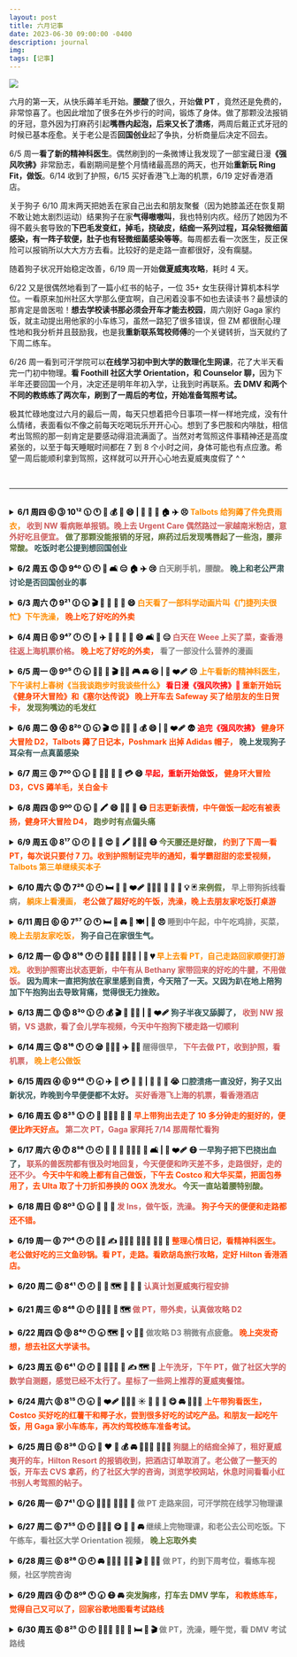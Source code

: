 ```yaml
---
layout: post
title: 六月记事
date: 2023-06-30 09:00:00 -0400
description: journal
img: 
tags: [记事]
---
```


<img src="{{ site.url }}{{ site.baseurl }}/assets/img/content/mood_chart_202306.png" >



六月的第一天，从快乐薅羊毛开始。<b>腰酸</b>了很久，开始<b>做 PT </b>，竟然还是免费的，非常惊喜了。也因此增加了很多在外步行的时间，锻炼了身体。做了那颗没法报销的牙冠，意外因为打麻药引起<b>嘴唇内起泡，后来又长了溃疡</b>，两周后戴正式牙冠的时候已基本痊愈。关于老公是否<b>回国创业</b>起了争执，分析商量后决定不回去。

6/5 周一<b>看了新的精神科医生</b>。偶然刷到的一条微博让我发现了一部宝藏日漫<b>《强风吹拂》</b>非常励志，看剧期间是整个月情绪最高昂的两天，也开始<b>重新玩 Ring Fit，做饭</b>。6/14 收到了护照，6/15 买好香港飞上海的机票，6/19 定好香港酒店。


关于狗子 6/10 周末两天把她丢在家自己出去和朋友聚餐（因为她膝盖还在恢复期不敢让她太剧烈运动）结果狗子在家<b>气得嗷嗷叫</b>，我也特别内疚。经历了她因为不得不戴头套导致的<b>下巴毛发变红，掉毛，挠破皮，结痂一系列过程，耳朵轻微细菌感染，有一阵子软便，肚子也有轻微细菌感染等等</b>。每周都去看一次医生，反正保险可以报销所以大大方方去看。比较好的是走路一直都很好，没有瘸腿。

随着狗子状况开始稳定改善，6/19 周一开始<b>做夏威夷攻略</b>，耗时 4 天。

6/22 又是很偶然地看到了一篇小红书的帖子，一位 35+ 女生获得计算机本科学位。一看原来加州社区大学那么便宜啊，自己闲着没事不如也去读读书？最想读的那肯定是兽医啦！<b>想去学校读书那必须会开车才能去校园</b>，周六刚好 Gaga 家约饭，就主动提出用他家的小车练习，虽然一路犯了很多错误，但 ZM 都很耐心理性地和我分析并且鼓励我，也是我<b>重新联系驾校师傅</b>的一个关键转折，当天就约了下周二练车。

6/26 周一看到可汗学院可以<b>在线学习初中到大学的数理化生网课</b>，花了大半天看完一门初中物理。<b>看 Foothill 社区大学 Orientation，和 Counselor 聊，</b>因为下半年还要回国一个月，决定还是明年年初入学，让我到时再联系。<b>去 DMV 和两个不同的教练练了两次车，刷到了一周后的考位，开始准备驾照考试。</b>

极其忙碌地度过六月的最后一周，每天只想着把今日事项一样一样地完成，没有什么情绪，表面看似不像之前每天吃喝玩乐开开心心。想到了多巴胺和内啡肽，相信考出驾照的那一刻肯定是要感动得泪流满面了。当然对考驾照这件事精神还是高度紧张的，以至于每天睡眠时间都在 7 到 8 个小时之间，身体可能也有点应激。希望一周后能顺利拿到驾照，这样就可以开开心心地去夏威夷度假了 ^ ^


<br>

<hr>
<br>




<details> 
<summary><b><span style="color:black">6/1 周四 ⓺ ⓷ 10¹² 🕦 🕚 🐑 💰 🍜 😄 | 🦷 🫦 🤕 🏠 ✈️ 😣   
    <span style="color:DarkOrange">Talbots 给狗薅了件免费雨衣，</span> 
    <span style="color:IndianRed">收到 NW 看病账单报销。晚上去 Urgent Care 偶然路过一家越南米粉店，意外好吃且便宜。</span> 
    <span style="color:DarkOliveGreen">做了那颗没能报销的牙冠，麻药过后发现嘴唇起了一些泡，腰非常酸。</span>  
    <span style="color:DarkSlateGray ">吃饭时老公提到想回国创业  </span>
    </span></b></summary>
<ul>收到 Nationwide 报销的账单，一共报了 $3356。上午自己去做牙冠花了 $853，因为拔牙时候医生写错了牙，这颗保险公司没给报，本来能报 60%，准备再填个申诉表试一试吧！今天医生说当年给我拔牙的老医生去年也退休了。老公送我过去，自己打车回来，把家里剩下的面包当午饭吃了。
晚上麻药过了发现自己嘴唇内侧起了好多水泡，发邮件问了医生说是 dry mouth 引起的 irritation，和老公说了他决定带我去 urgent care 看一看，关门前到的诊所看不了了，就在隔壁吃了一家 Pho，味道还不错，大碗便宜，还剩了 Pad Thai 隔天吃。<br>
把 Talbots 邮寄来的 20 刀抵用券用了，免费给狗子薅了件雨衣。<br>
今天兆铭说 Gaga 看了医生说是可能得了椎间盘突出，希望不是太严重。我自己也是这两天用多了又开始腰酸的厉害，在牙科诊所躺了一个小时最后腰挺不舒服的，让医生给我拿了个垫子。<br>
</ul>
</details>


<br>
<details> 
    <summary><b><span style="color:black">6/2 周五 ⓹ ⓷  9⁴º 🕦 🕙 📱 🛋️ 😑 🏠 ✈️ 😢     
    <span style="color:Gray"> 白天刷手机，腰酸。 </span> 
    <span style="color:DarkSlateGray">晚上和老公严肃讨论是否回国创业的事  </span>       
        </span></b></summary>
<ul>这两天腰酸的厉害，白天就刷刷手机没做什么事。把微波炉清了一下，超级脏，我最近不做饭也是很少用就一直没清。晚上老公买了外卖回来吃，就老公是否要回国加入创业公司进行严肃讨论。概括来说就是他觉得这是一个很好的机会，但我更喜欢美国的生活方式，而且带狗回国有些麻烦。他回国的话工作地点在北京，北京养狗又有很多限制。</ul>
</details>


<br>
<details> 
<summary><b><span style="color:black">6/3 周六 ⓻  9²¹ 🕧 🕥 🎬 🧪 🛀 🥡 🥟 😄 
    <span style="color:DarkOrange">白天看了一部科学动画片叫《门捷列夫很忙》下午洗澡，</span>
    <span style="color:OrangeRed">晚上吃了好吃的外卖 </span> 
    </span></b></summary>
<ul>本来说好晚上去朋友家打桌游，结果一个小伙伴阳了就不去啦！继续腰酸到炸裂，站一会儿坐一会儿又躺一会儿。早上把做 biopsy 的创可贴摘了，有一个小针孔和一点点淤青。午饭吃了昨天外卖剩下的，有茄子和牛肉，自己蒸了紫薯。下午正好看到微博推荐的纪录片就随便看一下叫《门捷列夫很忙》比较短就五集，两个小时看完，讲一些基础化学小知识，之后洗了个澡，洗了点衣服。Amazon 买了白醋，番茄酱，漱口水，正好有 $5 coupon 用掉；Walmart 买了 OGX 洗发水。晚上老公买了外卖回来，面贴面的韭菜盒子，生煎包，担担面，麻辣牛腱。担担面和牛腱很好吃，一点点辣味很香，不是很喜欢发面生煎包，韭菜盒子还可以。还给我带了一杯优米的百香果西瓜水果茶。</ul>
</details>


<br>
<details> 
<summary><b><span style="color:black">6/4 周日 ⓺  9⁴⁷ 🕛 🕙 🛒 ✈️ 🤔️ 🥡 🍍 🍆 😄  🛋️ 📱 😑 
    <span style="color:IndianRed">白天在 Weee 上买了菜，查香港往返上海机票价格。</span> 
      <span style="color:OrangeRed">晚上吃了好吃的外卖， </span>
  <span style="color:Gray">看了一部没什么营养的漫画 </span> 
    </span></b></summary>
<ul>老公超级辛苦又出门上班啦！说是下周有个 deadline。现在隔天送 12:30PM 就截单了，最后一秒还在下单补货。<br>
看一下回国机票，<b>9/24 香港飞上海</b>现在最便宜的是香港航空 9:20AM，价格 $171（06/14 下午搜的时候不见了，06/15 早上又有了）国泰 9:20AM 飞，价格 $364，用点数买的话是10K + $58 税，好处是可能可以行李直挂。<br>
<b>10/22 上海飞香港，</b>香港飞美国的航班时间是 13:55PM，香港航空 7:35AM 起飞，10:15AM 落地，价格是 $96，只有这一班时间合适（06/14 搜的时候这班又没了，所以直接不考虑当天一早飞了太冒险） 🙅
<br>
    <b>早一天 10/21 周六去玩一天 + 住一晚 ☑️</b> 国泰 9:40AM 价格是 $120，11:25AM 价格是 $102。<br>
把最近帖子的封面图换成了自己拍的照片，调了一会儿美图秀秀。准备有空看下欧胡岛的旅游攻略。<br>
晚上等老公吃饭追了一部无脑漫画叫《我只想继承千亿家产》蛮短的就直接看完了，晚饭吃的泰国菜外卖，味道不错，有菠萝炒饭，茄子和鸡肉串。
</ul>
</details>


<br>
<details> 
<summary><b><span style="color:black">6/5 周一 ⓽ 9º⁵ 🕛  🕤  🧑‍⚕️ 📖  🎬 🏃‍♀️ 🎮 🚘 😆 | 🐶 ❤️‍🩹 😣 
    <span style="color:DarkOrange"> 上午看新的精神科医生，下午读村上春树《当我谈跑步时我谈些什么》  </span> 
    <span style="color:Red">看日漫《强风吹拂》💯 </span> 
       <span style="color:OrangeRed"> 重新开始玩《健身环大冒险》和《塞尔达传说》 </span>
         <span style="color:OrangeRed"> 晚上开车去 Safeway 买了给朋友的生日贺卡， </span>  
    <span style="color:DarkOliveGreen"> 发现狗嘴边的毛发红 </span></span></b></summary>
<ul>早上的时候一直做梦，醒过来发现也才九点多，Autosleep 显示的深度睡眠只有 45 分钟，非常少。<br>
早上带狗出门，发现她拉完屎回家路上走两步右腿会跳一步，前两天没有，不知道是出门急还是别的什么原因。然后觉得狗子嘴唇有一点点红肿，可能是戴头套口水弄的。<br>
今天看了新的精神科医生，第一次见新医生总归还是有挺多话可以说的。是个相对年长的医生，说是说不定可以帮我再调调药。中午有好吃的剩饭。下午 Amazon 和 Weee 的东西都收到了。<br>
下午微博看到一个帖子写的 “如果想尝试跑步但老提不起兴趣可以看看日漫《强风吹拂》哦，豆辦9.6分，我有被打动到然后慢慢去接触跑步，从以前一公里都要死要活现在也能跑十公里啦” 就去追啦！真的蛮好看的，时间有限下午到晚上追了 7 集，明天可以追完。下午还看了半小时村上春树的《当我谈跑步时我谈些什么》也是底下微博网友推荐的，跳了半小时的 Ring Fit Adventure，紧接着打了一个半小时的塞尔达。<br>
吃晚饭继续和老公一起看国产动漫，晚上开车带老公去 Safeway 给他公司同事买个生日贺卡。因为晚上路上几乎没车，停车场也很空，虽然停歪了但也没什么关系，回来用了苹果语音导航，路很近，光靠听就够了，因为以上原因感觉对整个行程可以轻松驾驭，对于 1 mile 的距离还不是很有概念。<br>
</ul>
</details>


<br>
<details> 
<summary><b><span style="color:black">6/6 周二 ⓾ ⓸ 8²º 🕧  🕤 🎬 😍 🏃‍♀️ 🐑 💰 😄 | 🐶 ❤️‍🩹 😨  
    <span style="color:Red">追完《强风吹拂》 </span> 
    <span style="color:OrangeRed">健身环大冒险 D2，Talbots 薅了日记本，Poshmark 出掉 Adidas 帽子，</span>  
    <span style="color:DarkSlateGray">晚上发现狗子耳朵有一点真菌感染 </span>
    </span></b></summary>
<ul>今天和昨天做的事差不多，把日剧追完，这项花了很多时间，大概 5 小时，但是我觉得很值得，看完有被激励到。继续 Ring Fit 45 分钟，每天的目标大概是到 50 cal，还是挺轻松的，之后打塞尔达一个小时，比较快乐的是死了还可以原地复活，对于手柄的熟练度也在上升，第一次捡到武器，是个火炬和锅盖，后期还挺有用的可以御寒；还学会了用弓箭和烤食物，有武器终于可以砍怪啦不用躲着走。<br>
午饭和晚饭的话就靠昨天老公带回来的剩饭解决了，没有做饭。<br>
晚上 Poshmark 收到 offer 买那个 Adidas 的男士帽子，标 $15，对方出 $10，我 counteroffer 到 $13，顺利成交，还挺开心的，不费什么沟通的功夫，花两分钟时间打包好。用 Talbots 给的折扣券下了第二单，买了日记本，非常期待！<br>
说情绪起伏是因为晚上看到狗子的耳朵全是耳屎，平时也不注意每天看，昨天自己爽了一天没怎么照看狗子，算是我比较粗心了，没有早一点发现，嘴巴下面的毛也是越来越红。每次狗子身体有症状的时候就特别担心，当下觉得要是不停变严重该怎么办呀？要是早一点发现就能早一点约医生看了，会不会因为自己造成的拖延导致情况恶化呢。不过隔天心情就会平复一些，其实并不是什么大病，迟两天关系也不大，狗子本身也没表现出不适。这时如果我会开车就能随时带狗去医院了，老公因为周三比较忙所以我们没法随时去。
</ul>
</details>


<br>
<details> 
<summary><b><span style="color:black">6/7 周三 ⓽ 7ºº 🕦 🕡 🥘 🏃‍♀️  🛀 🐑 💳 😄 
    <span style="color:red">早起，重新开始做饭，</span>
    <span style="color:OrangeRed">健身环大冒险 D3，CVS 薅羊毛，关白金卡</span> </span></b></summary>
<ul>
昨晚觉得特别累，11点多上床直接睡着。早上 6 点多就醒了，特别特别清醒，起来上了个厕所，还能记得早上梦里的内容。这两天有一点来例假的前兆，来例假的时候醒了会瞬间从床上跳起来去厕所 hh<br>
早上 7:35AM，Pet's Friend 发来邮件说只有今天下午有空位，让我可以明早再打电话问问看。Luna 的伤口缝线周日开始就没有明显变化了；但这两天开始嘴巴和下巴毛色变红，有很多耳屎，感觉还是逃不过过敏和真菌感染。<br>
之前为了和新的精神科医生 meet 翻出以前老早记的东西，还是在英国的时候那边医生给的建议，到现在也是挺实用的。写日记，记录睡眠时间，心情（1-10）做开心的事，保持规律作息，如坚持运动。很多事情好像就是这么循环往复地一遍遍从头开始。<br>
早上把 Poshmark 的包裹交到 USPS 邮递员的手里，去把 Luna 的屎袋子扔掉的时候刚好远远地看到 Jojo 和他们挥手打了招呼，正好垃圾桶边上有个人在打电话，还以为我在和他打招呼，和我也打了招呼 hh 真好玩<br>
收到 Talbots 给狗子薅的雨衣啦！大小很合适，质量也好。<br>
给自己做了午饭，青椒土豆排骨 + 米饭，写了一篇长长的<a href="{{ site.url }}{{ site.baseurl }}/thoughts/run_with_the_wind" target="_blank">观后感</a> <br>
在 CVS 花了一刀买了泰诺，鱼油和 Coq-10，对于薅羊毛这件事还真的是非常自信，甚至于会有些微微自豪。平时看着别人晒薅到羊毛的帖子会觉得她们好浪费时间啊每天捣鼓这些，但也是别人的快乐之源吧！总之自己开心就好<br>
Amex UA 航空报销到账，帮老公把白金卡关掉了，本来就要关的，不过都没有 retention offer <br>
然后就是继续 Ring Fit + 塞尔达各 45 分钟，今天游戏时间过得超级快，几乎没做什么，位移 100 米。先是继续练箭射怪，学会放木柴用火剧生火，需要靠磁铁 🧲 吸铁板过河，控制不好角度，明天继续。还挺考验耐心的，节奏也比较慢，不会像饥荒那样火急火燎的，不过差点就想继续打下去了呢！还好控制住了手，游戏节奏也没有那么上头，感觉一时半会儿搞不定。之后去认真洗了个澡，今天运动时候有出了一点点汗，不过很快就干了，游戏结束的时候就一点感觉不到了，感觉又做了一件好事 😛
5:30PM 开始运动，一开始手柄还匹配不上弄了一会儿，运动到 6:30PM，打游戏过去一小时，洗澡再过去一小时，这就 8:30PM 啦！9PM 自己吃晚饭，u1sl 一个人睡比两个人一起睡入睡快很多。
</ul>
</details>


<br>
<details > 
<summary><b><span style="color:black">6/8 周四 ⓼ 9ºº 🕧  🕤  🥘  🖍 😄  🏃‍♀️ 💊   😷
    <span style="color:OrangeRed"> 日志更新表情，中午做饭一起吃有被表扬，健身环大冒险 D4，</span> 
    <span style="color:DarkOliveGreen"> 跑步时有点偏头痛 </span>
    </span></b></summary> 
<ul>早上 7:30 打电话给 Pet's Friend 说今天上午没有空位，挂了电话继续睡到十点起床，今天开始觉得身体累了需要多躺会儿，脑子是早就醒了，早上一直在做梦睡很浅，但还是睡了有 9 小时，深度睡眠有 2 小时，挺满意的。<br>
中午做了饭，做了芹菜虾仁和青菜。老公一起在家吃，感慨说好久没吃过蔬菜了。下午整理一下家里的保健品，过两天不是又有鱼油和辅酶要到了嘛，研究一下怎么吃比较合理。不知道为什么今天心脏有点不舒服，昨天早上喝了茶之后也是感觉心脏不舒服。今天中午吃了叶黄素，锌片和镁片。<br>
下午收到 Petsmart 寄来的两瓶 Dasuquin 了，保质期批号都和 Chewy 的一样到 05/2026，日期挺好的。Pets best 的保险报销需要找医院要材料审核。<br>
洗了浴巾，去拿信的时候把 Nuts 摔了，装起来想着用一下，买回来很久了一直没用过。下载了 app，一开始死活连不上，在扔掉之前换了一枚纽扣电池最后试一下，结果就成功连上了。用起来还挺方便，app 可以直接让 tracker 发声，在 tracker 上按两下也可以反向让手机发声。<br>
想着可以给自己每天的情绪打分，在日志中按情绪不同添加了<a href="https://www.emojiengine.com/zh/meanings/" target="_blank">emoji</a>  表情。<br>
晚上倒垃圾，把多拿出来的鸡胸肉放了大蒜蜂蜜腌一晚明天吃。
</ul>
</details>


<br>
<details> 
<summary><b><span style="color:black">6/9 周五 ⓼ 8¹⁷  🕦  🕗 🥘 💑 😍 🐑 🖍 👨🏽‍⚕️ 😷 
    <span style="color:DarkOliveGreen">今天腰还是好酸，</span> 
    <span style="color:OrangeRed"> 约到了下周一看 PT，每次说只要付 7 刀。收到护照制证完毕的通知，看学霸甜甜的恋爱视频，</span> 
    <span style="color:DarkOrange">Talbots 第三单继续买本子</span> 
    </span></b></summary>
<ul>今天醒的有点早，11:40PM 上床，感觉立马就能入睡，果然没有干扰的情况下从 11:45PM 睡到早上 8AM。今天起床前做梦还是一如既往的多。醒得早也有可能是因为今天 7:30AM 有垃圾车开过比较吵，醒了就爬起来了，看起来离例假也很近了这两天的事。<br>
早上给狗擦口水，发现有些褐色的东西，仔细查看了一下发现好像就只是残留在嘴唇的口水，颜色有点吓人，好奇怪不知道以前是不是也是这样呢？就很少会去留意这些，每次狗子生病都会有新状况需要处理，增加新的经验。心情就比较平静，想到明天早上就能看医生了也些许安心些。白天被我逮到在舔脚踝的缝线，骂了一顿。不过问题不大已经到可以拆线的时间了。<br>
继续改文本格式，又按颜色给情绪分类调色，一直蛮喜欢做这种调格式的事情，不用动什么脑子，就是也蛮花时间的。<br>
午饭吃了昨天腌的的鸡胸肉，没有太甜，蒸了紫薯，把老公早上剩的包子和鸡蛋一起吃掉，一晃都 4:30PM 了；Talbot 下了第三单，买了日记本和刮舌器。<br>
就是快乐的事情说来就来，突然收到护照制作好了的新消息通知，又是收到医生告诉我给我写好了 PT referral，我打电话过去因为保险已经到 deductible 了，之后是自费 10%，我每次看只要 7 刀，便宜哭了，约了下周一 10 点看，打完电话差不多到那边关门时间。离家很近，开车七分钟。然后看学霸恋爱高甜视频，姨母笑 ❤️
</ul>
</details>


<br>
<details > 
<summary><b><span style="color:black">6/10 周六 ⓹ ⓻ 7²⁶ 🕧  🕘 🛏️ 📱  🐶 ❤️‍🩹  👨🏻‍🍳 🛀 🥡 🌮  💡 🃏
    <span style="color:DarkOliveGreen">来例假，</span> 
    <span style="color:Gray">早上带狗拆线看病，</span>
    <span style="color:DarkOrange">躺床上看漫画，</span> 
    <span style="color:OrangeRed">老公做了超好吃的午饭，洗澡，晚上去朋友家吃饭打桌游</span> 
</span></b></summary>
<ul>来例假，早上肚子不舒服，止痛药药效还没上来，于是就派老公带狗进去 Pet's Friend 看病。医生检查完说是耳朵有轻微感染，还是开了滴耳液，下巴也是用之前开过的喷肚子的同款慕斯，拆了线，说伤口还是有些红肿，可能是对缝纫材料有些过敏，约了两周复查。
回家就躺床上休息，不停看漫画，没更完比较短的那种看了两三部。早上拿了排骨出来中午不想做饭了，于是老公接过做饭的任务，做了糖醋排骨炒青椒，还加了我超爱吃的年糕，吃的超开心～
收到 CVS 和 Talbots 的包裹，一个本子和三瓶药。
下午就洗个澡，晚上去 Gaga 家吃饭，吃了墨西哥菜还挺好吃的，有米饭，牛肉和番茄丁，可以自己包 Taco 吃。田老师也在，大家一起聊天吃饭，五个人晚上九点多开始打桌游，一直打到一点多。开车回家再弄一下狗子的吃喝拉撒就两点了，快三点才睡，睡的是真的比较晚。
</ul>
</details>

<br>
<details> 
<summary><b><span style="color:black">6/11 周日 ⓺ ⓸ 7⁵⁷ 🕝 🕚 🛏️ 🥱 🚘 🥡 🍽  |  🐶 😠 
    <span style="color:Gray">睡到中午起，中午吃鸡排，买菜，</span>
    <span style="color:DarkOrange">晚上去朋友家吃饭，</span> 
    <span style="color:DarkSlateGray">狗子自己在家很生气。</span> 
</span></b></summary>
<ul>昨天睡太晚，今天一直睡到中午，这两天好像是因为前两天运动了的关系，静态心率有降下来。继续腰酸。<br>
早上狗没有拉屎，心情不太好，觉得是因为昨天一直把她关笼子又没喝什么水，关那么久笼子她心情肯定也挺抑郁。老公说那今天早上多给她喝点水，于是我给狗拌了点南瓜，喝掉了一整瓶矿泉水。<br>
午饭就把 Gubhub 和 Uber Eats 的钱用完，买了士林的大鸡排和甘梅地瓜条，量比较大两个人中午还没吃完。去 Safeway 买了奶，亚超买了蔬菜。我就开了到 Safeway 那段，从停车场出来因为倒车太快老公有点不开心，后面就不让我开了说指导我太累了，之后去大华的那个 Plaza 确实人很多车也难停。<br>
下午去给 Gaga 家送了梯子，去 Bethany 家吃饭，她家真的是每次都做特别多又高级的料理。又送了我们好些东西，真的是超级客气。唯一就是狗子在家特别生气，我们走后都嚎了起来，有点心疼了。因为一开始以为我们是要带她一起出去，结果后来因为 pull leash 被我凶，关了笼子我们又出门了，她特别不开心，老公本来说要把狗一起带着，但我却坚持不能带要把她放家里，怕出门见人的时候太激动把脚弄坏。反思一下确实带着狗她心情能好很多，没有想到她在家会这么不开心，我之前以为她会在家乖乖睡觉。就觉得挺抱歉的吧！不知道自己的坚持是不是错的。周六其实还好，但连续两天真的有点多了。从周六下午四点开始，一直到周日中午，我们又出门买菜加油，五点又出门把她关笼子放家里。嗯再选一次的话我会带她一起出门。
</ul>
</details>


<br>
<details> 
<summary><b><span style="color:black">6/12 周一 ⓺ ⓷ 8¹⁶ 🕐 🕘 👨🏽‍⚕️ 🚶🏻‍♀️  |  🐶 💔
    <span style="color:DarkOrange">早上去看 PT，自己走路回家顺便打游戏。</span> 
    <span style="color:IndianRed">收到护照寄出状态更新，中午有从 Bethany 家带回来的好吃的牛腱，不用做饭。</span> 
    <span style="color:DarkSlateGray">因为周末一直把狗放在家里感到自责，今天陪了一天。又因为趴在地上陪狗加下午抱狗出去导致背痛，觉得很无力挫败。</span> 
</span></b></summary>
<ul>早上睡到 9 点多起来，10 点去看 PT。收到陆妈信息又纠结感情问题，感叹个人有个人的烦恼。医生就简单触诊了一下，说我背部比较僵硬，定了每周两次，周一和周三，就给了三个建议：每天喝 3 升水，睡满 7 小时，步行 30 分钟，约了周三开始练习。我看网上评论还说类似健身房，但去了才发现真的非常非常的小，还不如以前小区里的健身房，如果不是因为保险已经用满了不用花什么钱的话觉得还挺扯的。之前去过的那个 PT 设施要好得多，这个有点老破小，人倒是也不少，两个工作人员服务态度倒是确实很好。优点就是离家近，步行 30 分钟，我今天走回来觉得距离也还可以，顺便打打 Pokemon Go，一眨眼就到家了。<br>
快到家的时候看了一眼家里的摄像头，看到狗在舔腿，立马回去制止。想到她从昨天下午一直到今天中午除了上厕所都是在笼子里度过的，真的有点可怜。之前看伤口一直恢复的不错，以为是 E-collar 系紧起效了，直到今天看了视频才发现她还是可以舔得到着脚，而且不知道是不是因为心情不好，我回放了视频，发现她一共舔了有四五次，每次有 5 分钟。
早上没有便便，我下午抱她又出去了一次还是没有便。走了五分钟，她特别开心，好久没出去走了。不过回来我就发现自己背后有个地方开始隐隐作痛，感觉是因为抱了狗又拉伤到了哪里。在家照顾她又要经常趴在地上弯着腰，非常伤背，今天又因为昨天的状况想多陪陪她摸摸她。养狗确实也是付出挺多的吧，从小生病经常去医院，背伤也和狗有关，但如果我自己有好好健身锻炼或许情况会好很多，现在这个状况就是老公不在的时候说实话我根本 carry 不了，照顾一只受伤小动物真的不是一件容易的事。有一种无力感。
接下来是自我安慰部分：
其实已经做得很好啦！没有人是完美的，只能做到力所能及的事情啦！至少现在处境还不是最糟糕，还有老公可以抱狗。之前狗的腿有些红肿我还在怀疑是不是因为自己提前把头套给摘了，但经过昨天的事可以看出很可能并不是白天我在的时候而是晚上戴着头套关笼子时候舔的。这次也算是发现了问题，增长经验。也了解到了把狗留在家里她的心情比我想象中的还要差很多。周六走的时候反应倒不是很强烈，虽然也不是很开心，焦虑的时候除了舔脚也会舔头套，可能是舔头套把下巴闷湿的，每次生病总会出新状况。今天给她剪了一下耳朵边上的毛，用了滴耳液。真的是挺讨厌那个滴耳液的，总是弄的黏糊糊的，但也没办法必须用。<br>

中午没做饭，吃的昨晚 Bethany 送我们的牛腱，超级好吃，太感谢了！今天收到护照寄出的通知，在网上给狗子又买了 Donut Cone。晚上把一部追的国产剧《人间最值得》看完了，21 年底出的，说是有第二部但是估计黄了。刷牙的时候嘴里的口腔溃疡明显不适。晚上狗子成功便便。<br>
</ul>
</details>


<br>
<details> 
<summary><b><span style="color:black">6/13 周二 ⓷ ⓹ 8³º 🕦 🕗  💰 🎬 🚗 🚶‍♀️  | 🐶 ❤️‍🩹
    <span style="color:DarkSlateGray">狗子半夜又舔脚了，</span> 
    <span style="color:IndianRed">收到 NW 报销，VS 退款，看了会儿学车视频，今天中午抱狗下楼走路一切顺利</span> 
</span></b></summary>
<ul>早上回看昨晚狗子的视频有被气到，发现她还是陆续舔了好几次。一开始误会是老公把她吵醒了（好像也有点误打误撞，老公以为狗在舔脚，下来看把她弄醒了）说我冤枉他了，但好心办坏事和没有一点帮助是真的。还剩最后一粒卡洛芬，这么快三周就过去了，恢复情况比预期中的差一点，到现在还得戴着头套。给狗子套了个颈枕，其实昨晚就想这么干，但又怕有什么负面影响比如对脖子不好，想着她可能不怎么舔，结果（可能是因为老公的掺和？）舔的超级凶。<br>
今天比较好的事是昨天晚上腰痛的地方已经不疼了，腰酸还在持续中。Prime Digital Credit 4 刀快过期用掉了，又买了纪录片，每次都是光买不看；玩了会儿星巴克的消除游戏，给的一堆 Booster 都没用上，玩游戏玩的好真的有让人开心诶。收到 VS 退货确认通知，虽然 FedEx 一直一直都没有更新，很神奇就收到了，100 块钱到账。还有 NW 报销，把 95 刀诊费写成 open or undefined diagnosis，比较神奇，这一项 secondary 的报销额度是 $210，可能就是 salivary staining 他们不知道算成什么毛病吧！<br>
看了大概半小时学车视频，在想什么时候找教练再去接着练车。带狗出门走了一下，拉了屎还挺好的，试了 E-collar 加颈枕，拿下来下巴感觉湿湿的不太行。走路五分钟脚没什么问题，我抱她今天也还可以，除了腰酸没有伤到哪里觉得痛。
</ul>
</details>


<br>
<details > 
<summary><b><span style="color:black">6/14 周三 ⓹ 8¹⁶ 🕚  🕗 😪  👨🏽‍⚕️ ✈️ 👨‍🍳  
    <span style="color:Gray">醒得很早，</span>
    <span style="color:IndianRed">下午去做 PT，收到护照，看机票，</span> 
    <span style="color:DarkOrange">晚上老公做饭</span> 
</span></b></summary>
<ul>非常奇怪的睡眠时间了，老公晚上陪狗，一点关笼子，两点上楼睡觉，晚上给她戴了坐飞机用的颈枕。我早上六点半醒了就起来到楼下看狗，晚上狗子睡的挺好的，一次也没有舔脚，给她摘了头套我自己又在地板上睡了一小会儿，总共也睡到了 8 个多小时，但早起下楼再接着睡，整个过程状态有点懵逼。<br>
下午去了 PT，感觉还可以，中间用了一些器械，主要锻炼腰和腹部，最后有模拟水疗和电疗很舒服，大概呆了一小时。走路半小时过去，外面还挺晒的走的出汗了，不过边走边打游戏时间过得很快，回家老公开车接我，问了工作人员好像保险全 cover 不用自己花钱，约了一周去三次。<br>
今天收到护照啦！还好及时查了邮箱。收到护照赶紧再看下机票，香港航空之前看到的几班时间和价格合适记下来的竟然都消失了，太可怕了，之前也碰到过美国廉航时间改动，打定主意选择最安全的国泰。之前以为 MR 点数换机票要手续费，又确认了一下其实不用，只有换美国国内航司比如 Delta 才需要。所以就直接转了 10K MR 点数到国泰，没有及时到账，还好我也不是很急。所以如果真的按票面 $364 的价格换算，MR 点数用出了 x3 价值，但和别的航司比原价高的离谱。这样也不用动脑子啦，很可能行李还能直挂回国。<br>
晚上老公做饭，做了牛仔骨和丸子豆腐汤。昨天被凶了感觉今天比较丧。
</ul>
</details>


<br>
<details> 
<summary><b><span style="color:black">6/15 周四 ⓸ ⓺ 9⁴⁸ 🕚 🕣 ✈️ 🏨 💳 🐑 👚  | 👄 🐶 💩 😭  
    <span style="color:DarkSlateGray">口腔溃疡一直没好，狗子又出新状况，昨晚到今早便便都不太好。</span> 
    <span style="color:IndianRed">买好香港飞上海的机票，看香港酒店</span> 
</span></b></summary>
<ul>早上起来发现口腔溃疡还是和昨天一样，问了医生说没关系可以不用药。睡的还挺好的，一看睡了快 10 个小时，怪不得。而起床时间也就 8:30AM，果然早睡早起是王道，睡满 10 小时也没有罪恶感。还是会微微觉得腰酸，人不是很有干劲（不是应该给自己积极的心理暗示比较好吗 hh<br>
狗子今天戴的是新买的狗狗用的 Donut Collar，晚上和昨天一样没有舔，早上起来发现脖子和下巴湿湿的，擦干，大腿伤口还是和昨天一样，看着好大一片，但对比了一下和昨天也差不多，总之没有变化就是好事吧！<br>
狗子今天又出了新状况。昨晚便便拉的小屎偏软，太暗了捡了没看，今早又拉了小屎，好像还带点红血丝，希望不是什么大问题，给了 chewy 买维骨力送的胶囊和膏状益生菌，试试看有没有什么效果。<br>
国泰用点数换买好回国机票（香港 — 上海）只剩下最后一个位置买完就没了。帮老公看了下他 10/7 香港飞上海价格是 $186，3:05PM 上海航空。香港周六晚住宿，看了一下希尔顿和万豪，Hilton 有一张免费房券 11 月到期，虽然可能用不出超高价值（比如去马尔代夫的）但是本来下半年也没有旅行计划了，Marriott 今年 8 月也会发一张房券，但先把快过期的 Hilton 用掉。Marriott 35K 最多只能加到 50K，所以选择不多，有一家比较好的 56K 的酒店（W Hong Kong）不过点数价值也将近 $400 不便宜，用房券最合适的一家是 40K 酒店叫 
The Mira Hong Kong，房费是 $275，刚刚好换到 0.7，一般般的 rate。继续薅了 Aspire
$100 Airline Credit + $250 Resort Credit<br>
Amazon 买了眼罩，昨晚要用找不着来着。洗衣服。
</ul>
</details>


<br>
<details> 
<summary><b><span style="color:black">6/16 周五 ⓺ 8³⁵ 🕦  🕗 🦮 👨🏽‍⚕️  🍔 🥘
    <span style="color:OrangeRed">早上带狗出去走了 10 多分钟走的挺好的，便便比昨天好点。</span> 
    <span style="color:IndianRed">第二次 PT，Gaga 家拜托 7/14 那周帮忙看狗</span> 
</span></b></summary>
<ul>早上带狗走了 15 分钟，健步如飞，便便有一小部分是又黄又软的，其他大部分是棕色小屎，算是网上写的干硬型（香肠形状，多个小块粘连）比昨天好一点没有血丝。<br>
11 点 PT，自己走路来回，内容和上次一样，工作人员都很友好所以体验蛮好的，做完回来还是感觉背部有点僵硬。<br>
中午回来路上买了麦当劳回家吃，用了优惠券汉堡买一送一。下午又试着申 Amex Aspire 试了四次都不给开卡奖励。收到 Amazon 买的眼罩和之前 Talbots 薅的日记本和刮舌器。自己做晚饭，做了山药排骨汤。<br>
Gaga 家拜托我们 7/14 那周帮忙看下狗，然后之后一周我们出去玩换他们帮忙看 Luna。可以提前去他们家住，顺便练练车。
</ul>
</details>

<br>
<details > 
<summary><b><span style="color:black">6/17 周六 ⓸ ⓻ 8⁵⁶ 🕛 🕘 🥘 🛒 🐑  🚶🏻‍♀️  📱 🛋️  | 🐶 ❤️‍🩹 😷
    <span style="color:DarkSlateGray">一早狗子把下巴挠出血了，</span> 
    <span style="color:IndianRed">联系的兽医院都有很及时地回复，今天便便和昨天差不多，走路很好，走的还不少。</span>
    <span style="color:OrangeRed">今天中午和晚上都有自己做饭，下午去 Costco 和大华买菜，把面包券用了，去 Ulta 取了十刀折扣券换的 OGX 洗发水。</span> 
    <span style="color:DarkOliveGreen">今天一直站着腰特别酸。</span>
</span></b></summary>
<ul>早上狗子继续折腾，刚给她摘了头套弄早饭时候就把下巴抓破了。也可能是我用抗菌湿巾片给她擦她不舒服就去挠了。发邮件问 Pet's Friend 人家说破了还是可以继续喷 Mousse，尽量让伤口保持干燥好得快。OGV 那边发过去图片说狗子这几天腿上伤口一直粽红色一片，对方回复我说是正常的，可以不用戴伊丽莎白圈了，下午她站起来腿蹭到我手的时候发现好像是薄薄的一层结痂。和医生通完气就是让人非常安心。<br>
之后也没给她戴头套，看她自己睡的挺好的也不挠。早上带她出去走了10分钟，还是便的棕色小屎合成的大屎带点黄色软软的部分。中午我俩去 Costco 买鸡蛋牛奶，再买了点虾和牛仔骨，之后去亚超买了点青菜，姜和酱油，把快到期的三刀面包券用掉了。之后去了 Ulta，早上在网上下单了 OGX 洗发水，用掉十刀折扣券，最后不到一刀拿下。晚上 Too Good To Go 面包还是秒没，有点刺激，但是和老公抢了奶茶和 Poke Bowl。今天中午和晚上都自己做了饭，午饭是在昨天的山药排骨汤里加了青菜豆腐，又炒了个韭菜鸡胸肉，晚饭加了青菜年糕当主食，还做了个番茄炒蛋。老公周六还在开会 Orz 中午吃饭又新开了一个无脑爽剧叫《炼气十万年》今天因为走了很多路，外加做饭遛狗一直站着，所以腰好酸，从超市回来就在地上躺平刷手机。
</ul>
</details>


<br>
<details > 
<summary><b><span style="color:black">6/18 周日 ⓺ 8º³ 🕦  🕣 📱 🥘 🛀
    <span style="color:IndianRed">发 Ins，做午饭，洗澡。</span> 
    <span style="color:OrangeRed">狗子今天的便便和走路都还不错。</span> 
</span></b></summary>
<ul>早上不知道是不是穿的睡衣太厚热醒的，六点半就醒了，一醒就爬起来想着给狗摘个头套，又在楼下地板上睡到九点。早上带狗出去时候还碰到 meimei 她妈，Luna 激动坏了，稍微打了个招呼就把她拉回家了，中间自己乖乖便了一下，便的还行，好像没有黄色部分了，到家给她滴了个滴耳液。发了个 Instagram，离上次发过去三周。中午做了羊肉抓饭，下午洗澡，洗衣服。老公吃了饭一直在楼下呆着所以 Luna 一直很放松地在睡觉。想到老公说不准备回国了好开心呀！浇花，晚上拿了两份 TGTG，本来挺期待的 Poke Bowl，已经很晚了要 9:30PM才拿，结果老公买错了买了 Salmon Bag，弄得他不开心。我买的奶茶倒是有四大杯喝不完。</ul>
</details>


<br>
<details> 
<summary><b><span style="color:black">6/19 周一 ⓼ 7º⁴ 🕐 🕗 👩‍⚕️ ✍️ 👨🏻‍🍳 👨🏽‍⚕️ 🏃‍♀️ 🏨 
    <span style="color:OrangeRed">整理心情日记，看精神科医生。老公做好吃的三文鱼砂锅。看 PT，走路。看欧胡岛旅行攻略，定好 Hilton 香港酒店。</span> 
</span></b></summary>
<ul>早起，做早饭遛狗。觉得有点饿，昨天的珍珠奶茶竟然不难喝。整理日记，做了个记录心情的折线图，然后和精神科医生聊天，还挺开心的。中午老公做了三文鱼砂锅加了豆腐，超级好吃，还有一个炒乌冬。吃了饭去做 PT，刚吃完饭一刻钟，食物还没消化，特别是那个震的机器特不舒服，最后马杀鸡超舒服，很适合冥想。回来路上就走啊走，还去边上公园绕了一圈把游戏任务做掉，今天外面风超大吹得还有点冷，小跑了一段，这段不是很舒服。回家老公和狗子都在睡觉，昨天的运动量还是很大的，将近一万步，4.29 迈，368 卡。晚饭接着吃中午剩的，加了一根茄子。下午到晚上开始认真写欧胡岛旅行计划，晚上趁老公在把 Hilton Free Night 用掉了，定了 10/21 晚 Conrad Hong Kong。看攻略到 11 点就好困好困去睡了。<br>
总的来说就是觉得一整天非常 productive 所以很开心。这一天开始前想着啊好烦今天好多事，做完之后就会很轻松，而且都完成的很满意。第二次和精神科医生聊天因为做足了准备所以没有慌张可以（相对）谈笑风生，状态很放松；下午 PT 总是一如既往的小确幸，免费锻炼身体，做完存了很久的游戏任务也很开心，之前一直都是在家里呆着完成不了。做攻略也是一直拖着，之前还没想好要不要去，这次算是决定好了，也有 Gaga 家答应帮忙照顾狗子，老公在的时候也不好意思写日志，就看看攻略，写着写着就认真起来了，做攻略小能手 😎 还有订酒店也是我帮忙完成的。另外就是完全没有烦心事，狗子的身体状况良好，甚至腿上还有点结痂掉下来了，下巴一如既往，走路没问题。
</ul>
</details>




<br>
<details > 
<summary><b><span style="color:black">6/20 周二 ⓺ 8⁴¹ 🕚 🕗 🥬 🦐 🗺️ 🍔 🍅 🥒 
    <span style="color:IndianRed">认真计划夏威夷行程安排</span> 
</span></b></summary>
<ul>感恩今天的睡眠时间，总算不觉得缺觉了，在床上还看了会儿手机才爬起来，没有之前那么神经紧绷地担心狗了。今天早上狗出笼子的时候有跳一下，最近几天都没看到过，不知道是放她出来太急了还是之前没留意还是这两天走多了，anyway 留个心眼。今天继续完成夏威夷旅游计划，投入地看了一整天，研究 Go Oahu Pass 里的项目怎么安排，中午就快快地水煮了青菜和白灼虾，晚上老公回来之前把鸡腿红烧了一下，也是煮特别方便，然后把放了一天的锅洗了。他回来正好也比较晚，十点才到家，狗子看到他回来激动坏了，一天没出去了。晚饭吃了我做的鸡翅，一小包共也才五个，还有他带回来的牛肉汉堡，生番茄和黄瓜。12 点半非常困地沾床就睡了。</ul>
</details>

<br>
<details > 
<summary><b><span style="color:black">6/21 周三 ⓺ 8⁴⁶ 🕧 🕘 👨🏽‍⚕️ 🥡 🗺️ 
    <span style="color:IndianRed">做 PT，带外卖，认真做攻略 D2</span> 
</span></b></summary>
<ul>今天睡到九点醒，之后就一直赖床不想起来，到九点半看了一眼摄像头看到狗醒了好一会儿了，就迅速爬起来下楼了。早上时间好赶，十点起床坐到电脑前面，煮了馒头，出门遛狗，回来十点半出发去做 PT，12 点结束，之后顺路给老公带了午饭，越南三明治和虾卷，到家 1 点，吃吃躺躺看看手机就 3 点了。下午就继续做攻略吧</ul>
</details>


<br>
<details > 
<summary><b><span style="color:black">6/22 周四 ⓹ ⓽ 8⁴º 🕛 🕣 🗺️ 🛀 💡 👩‍🎓 
    <span style="color:Gray">做攻略 D3 稍微有点疲惫。</span> 
    <span style="color:OrangeRed">晚上突发奇想，想去社区大学读书。</span> 
</span></b></summary>
<ul>今天睡起来觉得累累的，一看深度睡眠将近 3 小时，其实昨晚就有点头疼了，也没做什么就是去做了 PT，锻炼相对平时比较多，然后又一直在做攻略动脑筋，想着怎么安排 Go Pass 日程，想到最后还是决定不用了。今天就规划了一下，把该定的项目订了，一个是古兰尼牧场的越野车，一个是波利尼西亚文化中心的游园和晚餐表演。吃饭就是马马虎虎打发了一下，炸了鱿鱼圈，煮了紫薯。早上起床老公就出门了，白天自己抱狗出门走了 10 分钟，狗子这两天不怎么用管了。嘴上的溃疡也在变好，现在就只有一个小白点了，面积比之前小很多，非常神奇。明天看牙今天还得洗个澡，真的是一忙起来时间就过超快。还有找牙医弄的那个报销表格拖着一直没弄。老公晚上带了好吃的韩国菜回来。<br>
小红书上浏览到一篇 35+ 获得计算机本科文凭的文章，突然 ignite 了自己读书的念头，首先是因为便宜hh 加州本地居民一个学分只要 40 刀，修完 120 学分可以把学分转到正经本科大学继续读，其中有比如 UCLA，UCB 这样的好学校。两年读下来的成本也只要 5000 刀，觉得不是很贵。想到在学校读书的话生活就有很多新鲜事啦，认识新的人，学新的知识，一路努力学习考试取得好成绩想起来就是很开心的事。最终目标是兽医院，可以说是一时兴起，想法来得很突然，不过其实一直也有读兽医的念头。毕竟我一直挂在嘴上的一句话是我的时间不值钱，勉勉强强可以说自己是有钱有闲。有两个选择，一个简单一些的 path 是学习当 Vet Tech，读两年，拿个 associate degree；另一个是读 biology，两年后转到本科，毕业之后继续在 vet school 读四年。整个过程发生的很突然，偶然读到那个帖子，问自己一句要不我也去读一个？读个什么呢？还是最想当兽医啊！可以可以。而且读完成绩优异甚至还可以进名校，听起来好棒！接着就去搜索 2 + 2 项目资料，学校的日程安排。毕竟上一次上学的体验真的很美妙，所以觉得再上一次学也会很开心吧！社区学院听起来竞争和压力也会小很多，这一次不要像研究生读书时候给自己选择那么难的道路了，从 easy mode 开始，感觉能给自己更多信心和期望。就越想越兴奋吧，晚上吃过晚饭就在那儿看学院，因为挺晚的九十点才研究起来的，所以很快就到 midnight 了，躺床上有些睡不着，加了 100 mg Quetiapine，一鼓作气在 12 点就提交了一份 Vet Tech 的申请，申请社区学院是没有门槛的，有高中学历的就可以上。比较简单适合职业发展的道路是把 Vet Tech 先读出来，可以边工作再边读 Biology 的项目，就是得多花上两年。</ul>
</details>


<br>
<details > 
<summary><b><span style="color:black">6/23 周五 ⓺ 6⁴¹ 🕜 🕗 🦷 👨🏽‍⚕️ 📖  ✍️ 🗺️ 🥡 
    <span style="color:IndianRed">上午洗牙，下午 PT，做了社区大学的数学自测题，感觉已经不太行了。星标了一些网上推荐的夏威夷餐馆。</span> 
</span></b></summary>
<ul>昨晚睡得比较晚，早上因为九点要去洗牙和装牙套，得早起，所以虽然很困但还是乖乖起床。运气比较好的是嘴唇上的溃疡已经快好了。这次医生说要打麻药的时候问我麻没麻，我果断说麻了，而不是之前会说一点点。上次让医生加了几针麻药，回来之后嘴里有 irritation 得不偿失，还是按需要加比较好。走的时候找医生填好了 claim 的表格。打车回家，看看夏威夷餐厅，下午大部分时间在研究社区学院的课程，做了一些网上自测题，数学已经忘得差不多了，用英文学习理化生之前也没有基础。
晚上 5:30PM 去做了 PT，几乎已经没有人了，回来的时候继续去麦当劳蹭吃蹭喝，周五薯条免费，花了2刀买了蛋筒 + 薯条。回来查了一会儿夏威夷餐馆，地图加星标，定了一家比较热门的猪排店。<br>
收到 Temu 的包裹，有点失望，那个净水器滤芯一看就是假的，特别轻，而且不匹配冰箱盖不上，贪小便宜结果还得浪费时间退货，狗尿布还挺可爱的，虽然用不上但是很喜欢，晚上老公带了外卖回来吃。
</ul>
</details>


<br>
<details > 
<summary><b><span style="color:black">6/24 周六 ⓼ 8¹⁵ 🕛 🕣 🐶 ❤️‍🩹 👩🏻‍⚕️ ☀️ 🛒 🥭 🥗 😋 🚘 👩🏻‍💻
    <span style="color:OrangeRed">上午带狗看医生，Costco 买好吃的红薯干和椰子水，尝到很多好吃的试吃产品。和朋友一起吃午饭，用 Gaga 家小车练车，再次约驾校练车准备考试。</span> 
</span></b></summary>
<ul>早上带狗去看兽医。看了 Dr. Wang，采样了腿上的肿块和下巴，说有一点点轻微的细菌感染，继续涂慕斯。之后去Gaga 家，WH 今天晚上回国，我们一起去了 Costco 买了午饭：排骨+芒果+沙拉+披萨，还遇到好多好多试吃摊头，有饼干，蛋糕，沙拉，汤，饮料，冰棍等等，非常幸运了，最后买了好喝的椰子水和红薯干回家。回家吃过饭看了会儿电视，下午借 ZM 车练练。从家里开到他公司，去了趟在打两折清仓的 BB&B，不过没挑出什么好东西。路上失误的地方还挺多的，有一条大马路该从右边出口下去的时候开太快没下去，最后进 plaza 停车的时候开到逆行道了，变道的时候踩了刹车，过stop sign 一直边走看边往前溜，应该刹车完全踩住再看路，大转弯的时候车速太快。ZM 帮我复盘了很多问题，和我说都是小问题，对比了一下他之前经历过的危险情况，告诉我就是多练习就会好的，整个就是非常 nice 的体验了。Redwood City 路况有些复杂，右边有上高速的道，也有下去的道，特别懵逼。其实一路有 Carplay 但我都没注意。<br>
Gaga 现在白天大部分时间在阳台，刚去躺在阳台陪了会儿狗，躺在假草皮上晒太阳超级舒服呀！下午还看了 Gaga 做复健项目。<br>
晚饭回家吃了昨晚剩的，老公做的披萨炒饭也很好吃。他说晚上看 Luna 脚又有点跛了，大概今天运动量比较大，而且老扒拉地板，下次还是要再看紧一点。<br>
总之一整天都好开心，早上去看医生的时候问了很多问题医生也有耐心解答，做活检要 500 刀保险可以全部报销。见到 Gaga 很开心，和 Gaga 一起阳台躺平很开心，去 Costco 试吃到很多好吃的东西很开心，买到喜欢吃的红薯干很开心，下午朋友陪着练车很开心（虽然回过头觉得还是有很多危险操作的，还是从中学到了很多东西）晚上回家就直接约了驾校教练，看了看 Permit 8/15 过期，本来想 7 月份要出去玩就回来再说吧，可能得重考一个笔试了。翻了翻上次练车还是去年年底，半年一眨眼就过去了，如果没有 deadline 可能就一直拖延下去了。既然这次练车又给了自己一点动力，那就一鼓作气去考了吧！希望能在 7/20 出去旅游之前考出来，那是最好最好的愿景啦！
</ul>
</details>


<br>
<details > 
<summary><b><span style="color:black">6/25 周日 ⓺ 8³⁶ 🕧 🕤 🐶 ❤️ 🚙 💰 🚘 👩🏻‍💻 👨🏻‍🍳
    <span style="color:IndianRed">狗腿上的结痂全掉了，租好夏威夷开的车，Hilton Resort 的报销收到，把酒店订单取消了。老公做了一整天的饭，开车去 CVS 拿药，约了社区大学的咨询，浏览学校网站，休息时间看看小红书别人考驾照的帖子。</span> 
</span></b></summary>
<ul>早上醒过来看到狗又在舔肚子了，下楼一看肚子上的毛都是湿的，神奇的是腿上伤口的结痂都不见了，露出粉嫩的肉肉，下巴老样子，有结痂干的，昨天开始头套也不带了。出去遛了个狗，回来老公做了手抓饼。中午看了一下夏威夷租车，还是 Avis 最便宜，base $190，定了一个 SUV，税后 $400。今天查了一下 Amex 的 Hilton Resort 报销，非常奇怪只报了 $150.37，问了下 WH 提醒我说之前是不是报销过，一查果然是去年在 Vegas 升房时候花过，然后把预定取消了。提交了牙医报销 claim。发现珍珠港亚利桑那号是提前两个月放票，正好订不到周五的票了，最早只有周日了，早两天可能能订上。开车去 CVS 拿了药。晚上老公做了香锅，明天的午饭有了。今天吃了自己种的小草莓，还挺甜的。晚上继续看学校网站，约了一个下周三 Zoom 咨询，登学生 portal 有点问题发了邮件过去问。其他时间就刷下小红书，都给我推的加州考驾照第 N 次终于考过的帖子，看的挺开心的。下周 Calendar 上事项突然多了起来，包了个 Temu 退货包裹，但因为之后都没有办法整天在家所以准备等偶遇邮递员的时候再退。就是比较充实的一天吧！发现自己打字速度变快了hhh</ul>
</details>


<br>
<details > 
<summary><b><span style="color:black">6/26 周一 ⓺ 7⁴¹ 🕧 🕣 👨🏽‍⚕️ 👩🏻‍💻 🛒 
    <span style="color:Gray">做 PT 走路来回，可汗学院在线学习物理课</span> 
</span></b></summary>
<ul>八点半起床，今天深度睡眠有 3 小时 10 分钟，这个月最多的一次啦！睡眠效率杆杠的。11 点 PT，遛狗，走过去，走回来。不知道为什么周一人特别特别多。中午回来注册了可汗学院，开始上生物课，物理课。生物课上了几节发现还是建议先修化学课，看到网站有初中，高中，大学的相应课程，于是从最简单的初中物理课程看起，全部浏览完大概五小时。之后再看初中生物，高中物理，高中生物。网站的化学课只有大学课程起。晚上在 Weee 上买了个菜。</ul>
</details>


<br>
<details> 
<summary><b><span style="color:black">6/27 周二 ⓺ 7⁵⁵ 🕧 🕘 👩🏻‍💻 😋 🍤 🍦 🚘
    <span style="color:Gray">继续上完物理课，和老公去公司吃饭。下午练车，看社区大学 Orientation 视频，</span> 
    <span style="color:DarkOliveGreen">晚上忘取外卖</span> 
</span></b></summary>
<ul>非常非常忙的一天，忙到了忘记去取 TGTG 的订单。上午接着看完全部 Khan Middle school physics - NGSS 网课，网站计时 306 分钟。中午去了 San Jose 办公室吃饭，还挺好吃的，有好吃的虾，豆腐和冰激凌。之后他送我去 DMV 学车，这次换的一个女教练，因为觉得之前那个男教练啥也不说，然后今天这个真的是完全相反，婆婆妈妈说了非常多的话。上车的时候先是口令做一遍，站到车外给我看了一下盲区，教怎么调反光镜。看得到后车门的三分之一到四分之一。我觉得我可能比较着急，想着学一两节课就去考试，毕竟一节课也要 $150。纠正了一下我右转弯，要往右边车道靠，沿着马路牙子转，弧度稍微小一点，我经常容易弧度大接近直角转弯。左转的话和我说控速在 13 左右，但是我一看仪表盘就顾不上前面马路，后来就和我说凭自己感觉转，速度可以了就松油门，看着对面去往的车道转。Stop Sign 不压线，我一直比较想问每条路限速应该开到多少但是她没有主动和我讲，都是自己问了几次。然后就是非常重要的打转向灯，看后视镜，看盲区。我感觉我有点来不及扭头看，往后看的时候关注不到前面会有点慌。一路开回家。看了会儿练车视频，然后晚点时候看 Foothill Orientation，好长，一天过的也很累，晚上吃过晚饭还想着看完，看完已经 10:20 了，才发现自己错过了 TGTG 取餐。一下有点失控开始哭了，然后老公在旁边安慰我，又给我转了一百块钱。自己也觉得有点夸张，不过哭一下比较解压，一下子太多事心有点累。</ul>
</details>


<br>
<details > 
<summary><b><span style="color:black">6/28 周三 ⓺ 8²⁶ 🕧 🕘 🚘 👨🏽‍⚕️ 🚶‍♀️ 🎬 🚗 👩‍🎓 
    <span style="color:Gray">做 PT，约到下周考位，看练车视频，社区学院咨询</span> 
</span></b></summary>
<ul>早上 11 点 PT，这两天大概太忙了都没感觉不到腰酸了。我开老公车过去，开的挺不好的，他嫌我开的太右快压线了，昨天那个女教练一直觉得我开的太左，所以就是开在正中间是最好的，老公的车大所以还是得靠左。早上不想爬起来，早上八点多醒了又继续赖床睡，本来说要帮老公理发也不了了之了。做完 PT 走回家，今天没有之前闲的时候还觉得可以放空冥想，脑子里一直在想事情，主要想的是考驾照吧。早上正好抢到了下周四的考位，一秒回到之前刷 Global Entry 的时候，抢到了还没事刷刷看。可以说真的是很幸运了，找教练买位置要 $50，所以算是赚到啦！下午就一直小红书上看别人教车视频，中午吃了昨天剩的虾，煮了红薯。<br>
到了四点半在 Zoom 上和 Foothill Counselor 聊，她大概迟到了 15 分钟，我还特地打电话过去催了一下。主要就是负责排课的，先是要上英语 Engl 1A，生物 Biol 10，化学 Chem 30A 或 25，中间还有一门生物课 Biol 41 有先修要求（Chem 12A 和 30A）如果从 Winter 开始就只能到 Spring 上完 prerequisite，就两学期过去了，申请不了明年的 Vet Tech program 了。这样的话就先去修生物专业了。觉得可以到是问一下系里能不能通融在春季学期完成预修课就可以申请。其实慢慢上也没什么，先等驾照考出来再想吧。Counselor 建议我等 10 月份再联系他们排课。冬季学期课程排表是 10/23 出来，诶正好是我从国内回来那天。先放一放，明天上午约了教练练车，换的第三个教练啦，明天 10 点到 12 点，希望自己给力吧。精神状态 BE LIKE 很累非常累，神经比较紧绷，状态比较麻木，或者说得好听点是平静 / 冷静，感觉不到什么情绪，大多数打工人的状态？晚上等老公拿饭回来吃完撸撸狗就睡了，都不怎么想说话。看狗子状况还可以，一整天也没给她喷药，主要是我懒。
今天收到了 Weee 和冰箱滤水器的包裹。</ul>
</details>


<br>
<details> 
<summary><b><span style="color:black">6/29 周四 ⓸ ⓻ 8º⁹ 🕚 🕢 😷 🚘
    <span style="color:DarkOliveGreen">突发胸疼，打车去 DMV 学车，</span> 
    <span style="color:OrangeRed">和教练练车，觉得自己又可以了，回家谷歌地图看考试路线</span> 
</span></b></summary>
<ul>醒过来时候发现右边胸部肿块有点疼，给 Dr. Virginia 发了信息，看了一眼保险还有 700 刀才满完全免费上限，现在是自付 10%。昨天睡得早，今天醒得也早。静态心率最近一直挺高的，65 - 70。查了一下叫什么乳痛症，还不算病。身体出现异常情况总是会影响心情变得忧伤一点。老公早上突然发现有个会不能送我去 DMV，于是只好自己打车去了，在后排偷偷看司机师傅打方向盘，还挺有意识地左右动头看。
12PM 练车回来，时间好一路都很顺畅。<br>
自己开车的一个问题是 pull over 的时候不打灯看后视镜，教练教了一个特别有用的技巧就是看雨刷器和路沿对齐了以后就方向盘就可以回正了。前面有车停着可以对齐前面车辆，看后视镜观察车和路沿的距离。倒车时候看，车屁股想往哪边动就往哪边转方向盘，有时候路是弯的，所以还要调整方向盘。停车的话就是看车右边后视镜和白线对齐的时候向右打死。其他就是聊天时候给我推荐了买车买特斯拉比较好，下节课可以带我开高速了，有点紧张又激动。我觉得男教练就是对自己比较有自信，不太怕出状况，女教练就是本身自己很紧张。之前因为斯坦福女博士带了滤镜尝试了一下，结果就不太好，并不是很有经验。不过说实话人家也是有很认真在教我，比如说右转可以蹭一点自行车道，但今天教练和我说如果是白色自行车道一定不能压，转弯角度要大一点。两个人综合一下就知道什么时候应该向右边借道了。周二第一次重新找教练也是离上次过去半年了，一对比真的是觉得后面的男教练比女教练好，希望下周能一次考出来！<br>
回家之后就吃了个水饺当午饭，下午开始看考试线路视频，沿着 Google map 小人视角走一圈。晚上就很累，躺在地上休息刷小红书，等老公带晚饭回来吃。他在一个过火车的十字路口卡了半个小时，好像是红绿灯坏掉了，所以回来吃饭就比较晚，晚上就是整个不想说话的状态。
</ul>
</details>


<br>
<details > 
<summary><b><span style="color:black">6/30 周五 ⓺ 8²⁵ 🕧 🕘  👨🏽‍⚕️ 🚶‍♀️ 🛀 🛏️ 🚗 🎬 
    <span style="color:Gray">做 PT，洗澡，睡午觉，看 DMV 考试路线</span> 
</span></b></summary>
<ul>上午去做了 PT，人少体验佳。昨晚多吃了 100mg 喹硫平，觉得累 11 点多就躺到了床上，一直睡不着，脑子里就是车沿着马路一直在拐来拐去。睡到八点半醒了困不想起，等老公洗完澡出门自己又睡了会到九点半才洗澡，起床遛狗，步行出门去做 PT。今天静态心率还是挺高的，从之前 60 一路走高到 70。中午吃了昨天外卖剩菜，有菠萝咕咾肉，木耳鸡蛋牛肉，土豆红烧肉，偏咸。吃完想说睡个午觉，躺床上睡了一小时，起来迷迷糊糊的。去阳台瞥了一眼，草莓苗都快枯死了。发现自己早上又忘吃药了，昨天没吃。下午三点补了三片拉莫三嗪，觉得 50mg 的略有些不便，要吃三片有点多。湾区这个周末温度好吓人，最高到 35 摄氏度。今天 12 点多走回家的时候就发现外面很晒，UV Index 11。今天胸还是继续疼，不过出门做 PT 运动的时候就没感觉了，其实疼痛程度比较轻吧，我也不知道和昨天比有没有好一点，慢慢就习惯了。回来就继续研究 DMV 附近线路，看小红书相关内容。下午交了一个 Pets Best 的报销账单。晚上老公从三番带了菠萝包回来，晚饭吃了昨天剩菜。</ul>
</details>

<!-- 模版
<br>
<details open> 
<summary><b><span style="color:black">6/ 周几 ⓺ 8ºº 🕘
    <span style="color:Gray">总结</span> 
</span></b></summary>
<ul>日记</ul>
</details>
-->

<!--
    ⓵ ⓶ ⓷ ⓸ ⓹ ⓺ ⓻ ⓼ ⓽ ⓾  º ¹ ² ³ ⁴ ⁵ ⁶ ⁷ ⁸ ⁹
    ➂ DarkSlateGray 非常不开心 / ➃ DarkOliveGreen 不开心 / ➄ Gray 中性
    ➏ IndianRed 满意 / ➐ DarkOrange 开心 / ➑ OrangeRed 非常开心 / ➒ Red 极度开心
-->


<!--
    <b><span style="color:black">情绪打分
    <a href="https://www.computerhope.com/htmcolor.htm" target="_blank">（color code）</a></span></b>
    <b><span style="color:DimGray">➀ 绝望 </span></b>
    <b><span style="color:RebeccaPurple">➁ 抑郁 </span></b>
    <b><span style="color:DarkSlateGray">➂ 非常不开心 </span></b>
    <b><span style="color:DarkOliveGreen">➃ 不开心 </span></b>
    <b><span style="color:Gray">➄ 中性或漠不关心 </span></b>
    <b><span style="color:IndianRed">➏ 对生活满意 </span></b>
    <b><span style="color:DarkOrange">➐ 开心 </span></b>
    <b><span style="color:OrangeRed">➑ 非常开心</span></b>
    <b><span style="color:Red">➒ 极度开心</span></b>
    <b><span style="color:GoldenRod">➓ 极致幸福 </span></b>
-->